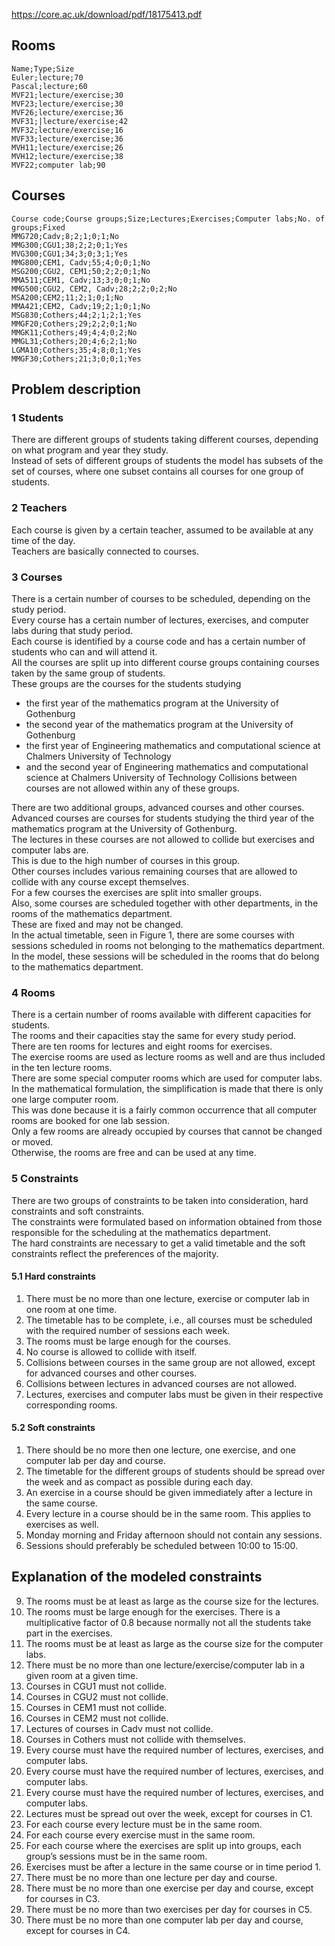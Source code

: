 

https://core.ac.uk/download/pdf/18175413.pdf

## Rooms
```csv
Name;Type;Size
Euler;lecture;70
Pascal;lecture;60
MVF21;lecture/exercise;30
MVF23;lecture/exercise;30
MVF26;lecture/exercise;36
MVF31;|lecture/exercise;42
MVF32;lecture/exercise;16
MVF33;lecture/exercise;36
MVH11;lecture/exercise;26
MVH12;lecture/exercise;38
MVF22;computer lab;90
```

## Courses
```csv
Course code;Course groups;Size;Lectures;Exercises;Computer labs;No. of groups;Fixed
MMG720;Cadv;8;2;1;0;1;No
MMG300;CGU1;38;2;2;0;1;Yes
MVG300;CGU1;34;3;0;3;1;Yes
MMG800;CEM1, Cadv;55;4;0;0;1;No
MSG200;CGU2, CEM1;50;2;2;0;1;No
MMA511;CEM1, Cadv;13;3;0;0;1;No
MMG500;CGU2, CEM2, Cadv;28;2;2;0;2;No
MSA200;CEM2;11;2;1;0;1;No
MMA421;CEM2, Cadv;19;2;1;0;1;No
MSG830;Cothers;44;2;1;2;1;Yes
MMGF20;Cothers;29;2;2;0;1;No
MMGK11;Cothers;49;4;4;0;2;No
MMGL31;Cothers;20;4;6;2;1;No
LGMA10;Cothers;35;4;8;0;1;Yes
MMGF30;Cothers;21;3;0;0;1;Yes
```

## Problem description

### 1 Students
There are different groups of students taking different courses, depending on what program and year they study.  
Instead of sets of different groups of students the model has subsets of the set of courses, where one subset contains all courses for one group of students.

### 2 Teachers
Each course is given by a certain teacher, assumed to be available at any time of the day.  
Teachers are basically connected to courses.  

### 3 Courses
There is a certain number of courses to be scheduled, depending on the study period.  
Every course has a certain number of lectures, exercises, and computer labs during that study period.  
Each course is identified by a course code and has a certain number of students who can and will attend it.  
All the courses are split up into different course groups containing courses taken by the same group of students.  
These groups are the courses for the students studying
- the first year of the mathematics program at the University of Gothenburg
-  the second year of the mathematics program at the University of Gothenburg
-  the first year of Engineering mathematics and computational science at Chalmers University of Technology
-  and the second year of Engineering mathematics and computational science at Chalmers University of Technology
Collisions between courses are not allowed within any of these groups.

There are two additional groups, advanced courses and other courses.  
Advanced courses are courses for students studying the third year of the mathematics program at the University of Gothenburg.  
The lectures in these courses are not allowed to collide but exercises and computer labs are.  
This is due to the high number of courses in this group.  
Other courses includes various remaining courses that are allowed to collide with any course except themselves.    
For a few courses the exercises are split into smaller groups.  
Also, some courses are scheduled together with other departments, in the rooms of the mathematics department.  
These are fixed and may not be changed.  
In the actual timetable, seen in Figure 1, there are some courses with sessions scheduled in rooms not belonging to the mathematics department.  
In the model, these sessions will be scheduled in the rooms that do belong to the mathematics department.  

### 4 Rooms
There is a certain number of rooms available with different capacities for students.  
The rooms and their capacities stay the same for every study period.  
There are ten rooms for lectures and eight rooms for exercises.  
The exercise rooms are used as lecture rooms as well and are thus included in the ten lecture rooms.  
There are some special computer rooms which are used for computer labs.  
In the mathematical formulation, the simplification is made that there is only one large computer room.  
This was done because it is a fairly common occurrence that all computer rooms are booked for one lab session.  
Only a few rooms are already occupied by courses that cannot be changed or moved.  
Otherwise, the rooms are free and can be used at any time.

### 5 Constraints
There are two groups of constraints to be taken into consideration, hard constraints and soft constraints.  
The constraints were formulated based on information obtained from those responsible for the scheduling at the mathematics department.  
The hard constraints are necessary to get a valid timetable and the soft constraints reflect the preferences of the majority.  

#### 5.1 Hard constraints
1. There must be no more than one lecture, exercise or computer lab in one room at one time.
2. The timetable has to be complete, i.e., all courses must be scheduled with the required number of sessions each week.
3. The rooms must be large enough for the courses.
4. No course is allowed to collide with itself.
5. Collisions between courses in the same group are not allowed, except for advanced courses and other courses.
6. Collisions between lectures in advanced courses are not allowed.
7. Lectures, exercises and computer labs must be given in their respective corresponding rooms.

#### 5.2 Soft constraints
1. There should be no more then one lecture, one exercise, and one computer lab per day and course.
2. The timetable for the different groups of students should be spread over the week and as compact as possible during each day.
3. An exercise in a course should be given immediately after a lecture in the same course. 
4. Every lecture in a course should be in the same room. This applies to exercises as well.
5. Monday morning and Friday afternoon should not contain any sessions.
6. Sessions should preferably be scheduled between 10:00 to 15:00.

## Explanation of the modeled constraints
9) The rooms must be at least as large as the course size for the lectures.
10) The rooms must be large enough for the exercises. There is a multiplicative factor of 0.8 because normally not all the students take part in the exercises.
11) The rooms must be at least as large as the course size for the computer labs.
12) There must be no more than one lecture/exercise/computer lab in a given room at a given time.
13) Courses in CGU1 must not collide.
14) Courses in CGU2 must not collide.
15) Courses in CEM1 must not collide.
16) Courses in CEM2 must not collide.
17) Lectures of courses in Cadv must not collide.
18) Courses in Cothers must not collide with themselves.
19) Every course must have the required number of lectures, exercises, and computer labs.
20) Every course must have the required number of lectures, exercises, and computer labs.
21) Every course must have the required number of lectures, exercises, and computer labs.
22) Lectures must be spread out over the week, except for courses in C1.
23) For each course every lecture must be in the same room.
24) For each course every exercise must in the same room.
25) For each course where the exercises are split up into groups, each group’s sessions must be in the same room.
26) Exercises must be after a lecture in the same course or in time period 1.
27) There must be no more than one lecture per day and course.
28) There must be no more than one exercise per day and course, except for courses in C3.
29) There must be no more than two exercises per day for courses in C5.
30) There must be no more than one computer lab per day and course, except for courses in C4.

